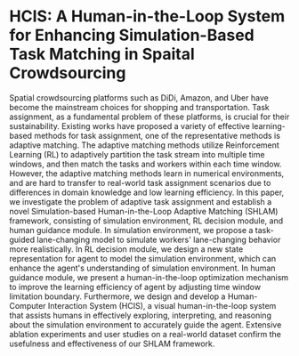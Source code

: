 # HCIS: A Human-in-the-Loop System for Enhancing Simulation-Based Task Matching in Spaital Crowdsourcing
Spatial crowdsourcing platforms such as DiDi, Amazon, and Uber have become the mainstream choices for shopping and transportation. Task assignment, as a fundamental problem of these platforms, is crucial for their sustainability. Existing works have proposed a variety of effective learning-based methods for task assignment, one of the representative methods is adaptive matching. The adaptive matching methods utilize Reinforcement Learning (RL) to adaptively partition the task stream into multiple time windows, and then match the tasks and workers within each time window. However, the adaptive matching methods learn in numerical environments, and are hard to transfer to real-world task assignment scenarios due to differences in domain knowledge and low learning efficiency. In this paper, we investigate the problem of adaptive task assignment and establish a novel Simulation-based Human-in-the-Loop Adaptive Matching (SHLAM) framework, consisting of simulation environment, RL decision module, and human guidance module. In simulation environment, we propose a task-guided lane-changing model to simulate workers' lane-changing behavior more realistically. In RL decision module, we design a new state representation for agent to model the simulation environment, which can enhance the agent's understanding of simulation environment. In human guidance module, we present a human-in-the-loop optimization mechanism to improve the learning efficiency of agent by adjusting time window limitation boundary. Furthermore, we design and develop a Human-Computer Interaction System (HCIS), a visual human-in-the-loop system that assists humans in effectively exploring, interpreting, and reasoning about the simulation environment to accurately guide the agent. Extensive ablation experiments and user studies on a real-world dataset confirm the usefulness and effectiveness of our SHLAM framework.
